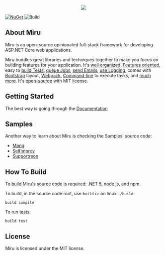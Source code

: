 <p align="center">
    <img src="https://mirufx.github.io/Miru-Logo-Text.png" />
</p>

[![NuGet](https://img.shields.io/nuget/vpre/miru.svg)](https://www.nuget.org/packages/miru)
![Build](https://github.com/mirufx/miru/workflows/CI/badge.svg)

## About Miru

Miru is an open-source opinionated full-stack framework for developing ASP.NET Core web applications.

Miru bundles great libraries and techniques together to make you focus on building features for your application. 
It's [well organized](https://mirufx.github.io/Introduction/SolutionOrganization.html), 
[Features oriented](https://mirufx.github.io/Features/Overview.html),
easy to [build Tests](https://mirufx.github.io/Testing/Overview.html),
[queue Jobs](https://mirufx.github.io/Infrastructure/Queueing.html),
[send Emails](https://mirufx.github.io/Infrastructure/Mailing.html),
[use Logging](https://mirufx.github.io/Infrastructure/Logging.html),
comes with [Bootstrap](https://mirufx.github.io/Frontend/JavascriptCssAssets.html) layout, 
[Webpack](https://mirufx.github.io/Frontend/JavascriptCssAssets.html), 
[Command-line](https://mirufx.github.io/Infrastructure/CommandLine.html) to execute tasks, 
and [much more](https://mirufx.github.io/Introduction/GettingStarted.html). 
It's <a href="https://github.com/MiruFx/Miru" target="_blank">open-source</a> with MIT license.

## Getting Started

The best way is going through the [Documentation](https://mirufx.github.io/Introduction/GettingStarted.html)

## Samples

Another way to learn about Miru is checking the Samples' source code:

* [Mong](https://github.com/mirufx/miru/tree/master/samples/Mong)
* [SelfImprov](https://github.com/mirufx/miru/tree/master/samples/SelfImprov)
* [Supportreon](https://github.com/MiruFx/Supportreon)

## How To Build

To build Miru's source code is required: .NET 5, node.js, and npm.

To build, in the source code root, use ```build``` or on linux ```./build```:

```
build compile
```

To run tests:

```
build test
```

## License

Miru is licensed under the MIT license.

